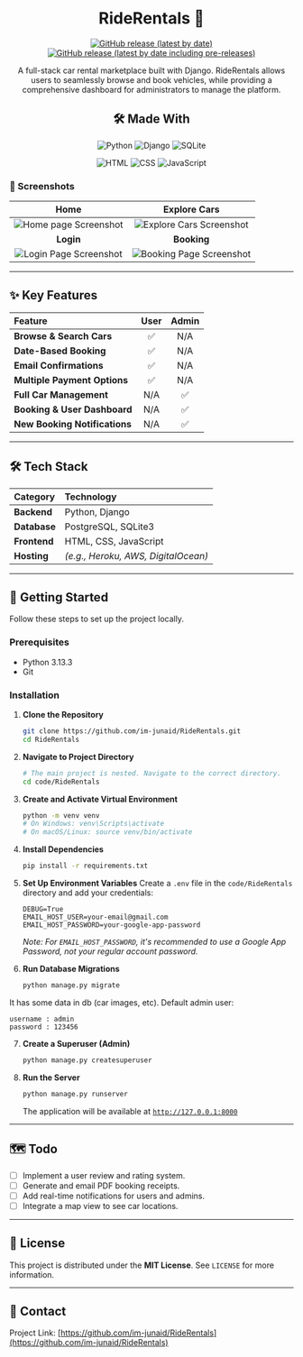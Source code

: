 <div align="center">

# RideRentals 🚗
[![GitHub release (latest by date)](https://img.shields.io/github/v/release/im-junaid/RideRentals?color=black&label=Stable&logo=github)](https://github.com/im-junaid/RideRentals/releases/latest/)
[![GitHub release (latest by date including pre-releases)](https://img.shields.io/github/v/release/im-junaid/RideRentals?include_prereleases&label=Preview&logo=Github)](https://github.com/im-junaid/RideRentals/releases/)

A full-stack car rental marketplace built with Django. RideRentals allows users to seamlessly browse and book vehicles, while providing a comprehensive dashboard for administrators to manage the platform.



## 🛠️ Made With
![Python](https://img.shields.io/badge/Python-3776AB?style=for-the-badge&logo=python&logoColor=white)
![Django](https://img.shields.io/badge/Django-092E20?style=for-the-badge&logo=django&logoColor=white)
![SQLite](https://img.shields.io/badge/SQLite-003B57?style=for-the-badge&logo=sqlite&logoColor=white)

![HTML](https://img.shields.io/badge/HTML5-E34F26?style=for-the-badge&logo=html5&logoColor=white)
![CSS](https://img.shields.io/badge/CSS3-1572B6?style=for-the-badge&logo=css3&logoColor=white)
![JavaScript](https://img.shields.io/badge/JavaScript-F7DF1E?style=for-the-badge&logo=javascript&logoColor=black)

</div>

### 📸 Screenshots

| **Home** | **Explore Cars** |
| :---: | :---: |
| ![Home page Screenshot](https://raw.githubusercontent.com/im-junaid/RideRentals/doc/screenshots/home_page.png) | ![Explore Cars Screenshot](https://raw.githubusercontent.com/im-junaid/RideRentals/doc/screenshots/explore_cars.png) |
| **Login** | **Booking** |
| ![Login Page Screenshot](https://raw.githubusercontent.com/im-junaid/RideRentals/doc/screenshots/login_page.png) | ![Booking Page Screenshot](https://raw.githubusercontent.com/im-junaid/RideRentals/doc/screenshots/booking_page.png) |


---

## ✨ Key Features

| Feature | User | Admin |
| :--- | :---: | :---: |
| **Browse & Search Cars** | ✅ | N/A |
| **Date-Based Booking** | ✅ | N/A |
| **Email Confirmations** | ✅ | N/A |
| **Multiple Payment Options** | ✅ | N/A |
| **Full Car Management** | N/A | ✅ |
| **Booking & User Dashboard** | N/A | ✅ |
| **New Booking Notifications** | N/A | ✅ |

---

## 🛠️ Tech Stack

| Category | Technology |
| :--- | :--- |
| **Backend** | Python, Django |
| **Database** | PostgreSQL, SQLite3 |
| **Frontend** | HTML, CSS, JavaScript |
| **Hosting** | *(e.g., Heroku, AWS, DigitalOcean)* |

---

## 🚀 Getting Started

Follow these steps to set up the project locally.

### Prerequisites

* Python 3.13.3
* Git

### Installation

1.  **Clone the Repository**
    ```bash
    git clone https://github.com/im-junaid/RideRentals.git
    cd RideRentals
    ```

2.  **Navigate to Project Directory**
    ```bash
    # The main project is nested. Navigate to the correct directory.
    cd code/RideRentals
    ```

3.  **Create and Activate Virtual Environment**
    ```bash
    python -m venv venv
    # On Windows: venv\Scripts\activate
    # On macOS/Linux: source venv/bin/activate
    ```

4.  **Install Dependencies**
    ```bash
    pip install -r requirements.txt
    ```

5.  **Set Up Environment Variables**
    Create a `.env` file in the `code/RideRentals` directory and add your credentials:
    ```env
    DEBUG=True
    EMAIL_HOST_USER=your-email@gmail.com
    EMAIL_HOST_PASSWORD=your-google-app-password
    ```
    *Note: For `EMAIL_HOST_PASSWORD`, it's recommended to use a Google App Password, not your regular account password.*

6.  **Run Database Migrations**
    ```bash
    python manage.py migrate
    ```

It has some data in db (car images, etc).
Default admin user:
```
username : admin
password : 123456
```

7.  **Create a Superuser (Admin)**
    ```bash
    python manage.py createsuperuser
    ```

8.  **Run the Server**
    ```bash
    python manage.py runserver
    ```
    The application will be available at [`http://127.0.0.1:8000`](http://127.0.0.1:8000)

---

## 🗺️ Todo

-   [ ] Implement a user review and rating system.
-   [ ] Generate and email PDF booking receipts.
-   [ ] Add real-time notifications for users and admins.
-   [ ] Integrate a map view to see car locations.

---

## 📜 License

This project is distributed under the **MIT License**. See `LICENSE` for more information.

---

## 👤 Contact

Project Link: [https://github.com/im-junaid/RideRentals](https://github.com/im-junaid/RideRentals)